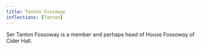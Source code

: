 ```yaml
---
title: Tanton Fossoway
inflections: [Tanton]
---
```


Ser Tanton Fossoway is a member and perhaps head of House Fossoway of Cider Hall.


